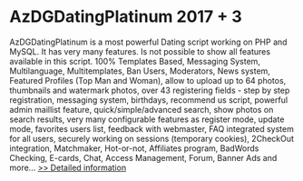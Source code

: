 # AzDGDatingPlatinum 2017 + 3
AzDGDatingPlatinum is a most powerful Dating script working on PHP and MySQL. It has very many features. Is not possible to show all features available in this script. 100% Templates Based, Messaging System, Multilanguage, Multitemplates, Ban Users, Moderators, News system, Featured Profiles (Top Man and Woman), allow to upload up to 64 photos, thumbnails and watermark photos, over 43 registering fields - step by step registration, messaging system, birthdays, recommend us script, powerful admin maillist feature, quick/simple/advanced search, show photos on search results, very many configurable features as register mode, update mode, favorites users list, feedback with webmaster, FAQ integrated system for all users, securely working on sessions (temporary cookies), 2CheckOut integration, Matchmaker, Hot-or-not, Affiliates program, BadWords Checking, E-cards, Chat, Access Management, Forum, Banner Ads and more...
[>> Detailed information](https://secure.shareit.com/shareit/product.html?productid=300355583&affiliateid=200057808)